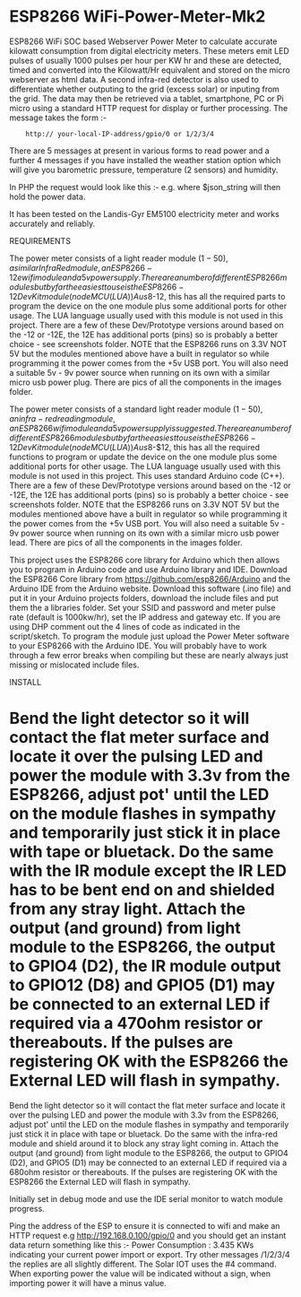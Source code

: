 # ESP8266 WiFi-Power-Meter-Mk2
ESP8266 WiFi SOC based Webserver Power Meter to calculate accurate kilowatt consumption from digital electricity meters. These meters emit LED pulses of usually 1000 pulses per hour per KW hr and these are detected, timed and converted into the Kilowatt/Hr equivalent and stored on the micro webserver as html data. A second infra-red detector is also used to differentiate whether outputing to the grid (excess solar) or inputing from the grid. The data may then be retrieved via a tablet, smartphone, PC or Pi micro using a standard HTTP request for display or further processing. 
The message takes the form :-
  
        http:// your-local-IP-address/gpio/0 or 1/2/3/4  

There are 5 messages at present in various forms to read power and a further 4 messages if you have installed the weather station option which will give you barometric pressure, temperature (2 sensors) and humidity.
 
In PHP the request would look like this :- e.g.  <?php    $json_string = file_get_contents("http://192.168.0.100/gpio/2");   ?>
where $json_string will then hold the power data.

It has been tested on the Landis-Gyr EM5100 electricity meter and works accurately and reliably.

REQUIREMENTS

The power meter consists of a light reader module ($1-50), a similar Infra Red module, an ESP8266-12e wifi module and a 5v power supply. There are a number of different ESP8266 modules but by far the easiest to use is the ESP8266-12 Dev Kit module (nodeMCU (LUA)) Aus$8-12, this has all the required parts to program the device on the one module plus some additional ports for other usage. The LUA language usually used with this module is not used in this project. There are a few of these Dev/Prototype versions around based on the -12 or -12E, the 12E has additional ports (pins) so is probably a better choice - see screenshots folder.
NOTE that the ESP8266 runs on 3.3V NOT 5V but the modules mentioned above have a built in regulator so while programming it the power comes from the +5v USB port. You will also need a suitable 5v - 9v power source when running on its own with a similar micro usb power plug. There are pics of all the components in the images folder.

The power meter consists  of a standard light reader module ($1-50), an infra-red reading module, an ESP8266 wifi module and a 5v power supply is suggested. There are a number of different ESP8266 modules but by far the easiest to use is the ESP8266-12 Dev Kit module (nodeMCU (LUA)) Aus$8-$12, this has all the required functions to program or update the device on the one module plus some additional ports for other usage. The LUA language usually used with this module is not used in this project. This uses standard Arduino code (C++). There are a few of these Dev/Prototype versions around based on the -12 or -12E, the 12E has additional ports (pins) so is probably a better choice - see screenshots folder.
NOTE that the ESP8266 runs on 3.3V NOT 5V but the modules mentioned above have a built in regulator so while programming it the power comes from the +5v USB port. You will also need a suitable 5v - 9v power source when running on its own with a similar micro usb power lead. There are pics of all the components in the images folder.

This project uses the ESP8266 core library for Arduino which then allows you to program in Arduino code and use Arduino library and IDE. Download the ESP8266 Core library from https://github.com/esp8266/Arduino and the Arduino IDE from the Arduino website. Download this software (.ino file) and put it in your Arduino projects folders, download the include files and put them the a libraries folder. Set your SSID and password and meter pulse rate (default is 1000kw/hr), set the IP address and gateway etc. If you are using DHP comment out the 4 lines of code as indicated in the script/sketch. To program the module just upload the Power Meter software to your ESP8266 with the Arduino IDE. You will probably have to work through a few error breaks when compiling but these are nearly always just missing or mislocated include files.  

INSTALL

Bend the light detector so it will contact the flat meter surface and locate it over the pulsing LED and power the module with 3.3v from the ESP8266, adjust pot' until the LED on the module flashes in sympathy and temporarily just stick it in place with tape or bluetack. Do the same with the IR module except the IR LED has to be bent end on and shielded from any stray light. Attach the output (and ground) from light module to the ESP8266, the output to GPIO4 (D2), the IR module output to GPIO12 (D8) and GPIO5 (D1) may be connected to an external LED if required via a 470ohm resistor or thereabouts. If the pulses are registering OK with the ESP8266 the External LED will flash in sympathy. 
=======
Bend the light detector so it will contact the flat meter surface and locate it over the pulsing LED and power the module with 3.3v from the ESP8266, adjust pot' until the LED on the module flashes in sympathy and temporarily just stick it in place with tape or bluetack. Do the same with the infra-red module and shield around it to block any stray light coming in. Attach the output (and ground) from light module to the ESP8266, the output to GPIO4 (D2), and GPIO5 (D1) may be connected to an external LED if required via a 680ohm resistor or thereabouts. If the pulses are registering OK with the ESP8266 the External LED will flash in sympathy. 

Initially set in debug mode and use the IDE serial monitor to watch module progress.

Ping the address of the ESP to ensure it is connected to wifi and make an HTTP request e.g http://192.168.0.100/gpio/0 and you should get an instant data return something like this :- Power Consumption : 3.435 KWs indicating your current power import or export. Try other messages /1/2/3/4 the replies are all slightly different. The Solar IOT uses the #4 command. When exporting power the value will be indicated without a sign, when importing power it will have a minus value.
